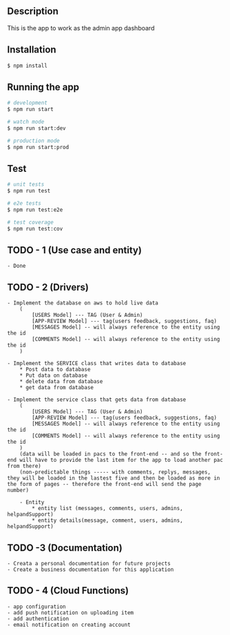 ## Description

This is the app to work as the admin app dashboard

## Installation

```bash
$ npm install
```

## Running the app

```bash
# development
$ npm run start

# watch mode
$ npm run start:dev

# production mode
$ npm run start:prod
```

## Test

```bash
# unit tests
$ npm run test

# e2e tests
$ npm run test:e2e

# test coverage
$ npm run test:cov
```


## TODO - 1 (Use case and entity)
    - Done


## TODO - 2 (Drivers)
    - Implement the database on aws to hold live data
        (
            [USERS Model] --- TAG (User & Admin)
            [APP-REVIEW Model] --- tag(users feedback, suggestions, faq)
            [MESSAGES Model] -- will always reference to the entity using the id
            [COMMENTS Model] -- will always reference to the entity using the id
        ) 

    - Implement the SERVICE class that writes data to database
        * Post data to database
        * Put data on database
        * delete data from database
        * get data from database
    
    - Implement the service class that gets data from database
        (
            [USERS Model] --- TAG (User & Admin)
            [APP-REVIEW Model] --- tag(users feedback, suggestions, faq)
            [MESSAGES Model] -- will always reference to the entity using the id
            [COMMENTS Model] -- will always reference to the entity using the id
        ) 
        (data will be loaded in pacs to the front-end -- and so the front-end will have to provide the last item for the app to load another pac from there)
        (non-predictable things ----- with comments, replys, messages, they will be loaded in the lastest five and then be loaded as more in the form of pages -- therefore the front-end will send the page number)

        - Entity
            * entity list (messages, comments, users, admins, helpandSupport)
            * entity details(message, comment, users, admins, helpandSupport)


## TODO -3 (Documentation)
    - Creata a personal documentation for future projects
    - Create a business documentation for this application


## TODO - 4 (Cloud Functions)
    - app configuration
    - add push notification on uploading item
    - add authentication
    - email notification on creating account